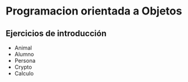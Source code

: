 # Programacion orientada a Objetos

## Ejercicios de introducción

- Animal
- Alumno
- Persona
- Crypto
- Calculo
